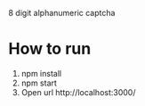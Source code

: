 8 digit alphanumeric captcha

# How to run
1. npm install
2. npm start
3. Open url http://localhost:3000/